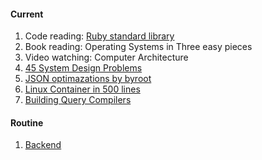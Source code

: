#### Current

1. Code reading: [Ruby standard library](https://stdgems.org/)
2. Book reading: Operating Systems in Three easy pieces
3. Video watching: Computer Architecture
4. [45 System Design Problems](https://x.com/_trish_07/status/1885662310091325737)
5. [JSON optimazations by byroot](https://byroot.github.io/)
6. [Linux Container in 500 lines](https://blog.lizzie.io/linux-containers-in-500-loc.html)
7. [Building Query Compilers](https://pi3.informatik.uni-mannheim.de/~moer/querycompiler.pdf)

#### Routine

1. [Backend](/backend.md)
